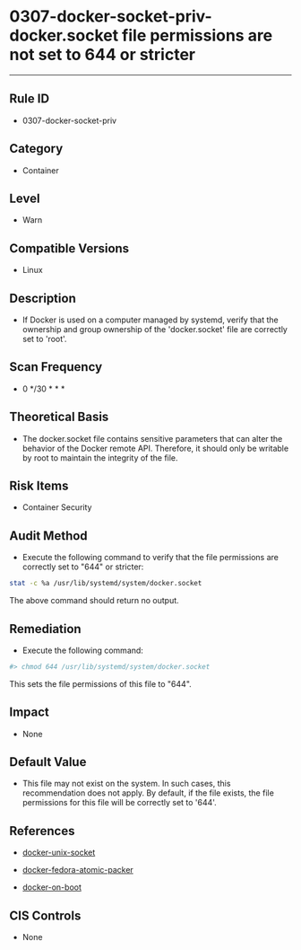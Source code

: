 # 0307-docker-socket-priv-docker.socket file permissions are not set to 644 or stricter
---

## Rule ID

- 0307-docker-socket-priv


## Category

- Container


## Level

- Warn


## Compatible Versions

- Linux


## Description

- If Docker is used on a computer managed by systemd, verify that the ownership and group ownership of the 'docker.socket' file are correctly set to 'root'.



## Scan Frequency
- 0 */30 * * *

## Theoretical Basis

- The docker.socket file contains sensitive parameters that can alter the behavior of the Docker remote API. Therefore, it should only be writable by root to maintain the integrity of the file.



## Risk Items

- Container Security


## Audit Method
- Execute the following command to verify that the file permissions are correctly set to "644" or stricter:

```bash
stat -c %a /usr/lib/systemd/system/docker.socket
```
The above command should return no output.



## Remediation
- Execute the following command:
```bash
#> chmod 644 /usr/lib/systemd/system/docker.socket
```
This sets the file permissions of this file to "644".



## Impact

- None



## Default Value

- This file may not exist on the system. In such cases, this recommendation does not apply. By default, if the file exists, the file permissions for this file will be correctly set to '644'.



## References

- [docker-unix-socket](https://docs.docker.com/articles/basics/#bind-docker-to-another-hostport-or-a-unix-socket)

- [docker-fedora-atomic-packer](https://github.com/YungSang/fedora-atomic-packer/blob/master/oem/docker.socket)

- [docker-on-boot](http://daviddaeschler.com/2014/12/14/centos-7rhel-7-and-docker-containers-on-boot/)


## CIS Controls

- None